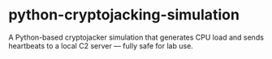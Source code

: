 # python-cryptojacking-simulation
A Python-based cryptojacker simulation that generates CPU load and sends heartbeats to a local C2 server — fully safe for lab use.
